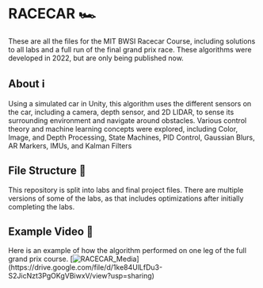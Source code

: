 # RACECAR 🏎
These are all the files for the MIT BWSI Racecar Course, including solutions to all labs and a full run of the final grand prix race. These algorithms were developed in 2022, but are only being published now.

## About ℹ️
Using a simulated car in Unity, this algorithm uses the different sensors on the car, including a camera, depth sensor, and 2D LIDAR, to sense its surrounding environment and navigate around obstacles. Various control theory and machine learning concepts were explored, including Color, Image, and Depth Processing, State Machines, PID Control, Gaussian Blurs, AR Markers, IMUs, and Kalman Filters

## File Structure 📁
This repository is split into labs and final project files. There are multiple versions of some of the labs, as that includes optimizations after initially completing the labs.

## Example Video 📸
Here is an example of how the algorithm performed on one leg of the full grand prix course.
[![RACECAR_Media]([https://img.shields.io/badge/LinkedIn-0077B5?style=for-the-badge&logo=linkedin&logoColor=white](https://drive.google.com/file/d/1PACi7qCc5AuHIdQlUTz6hwZCvqsDRgBG/view?usp=sharing))](https://drive.google.com/file/d/1ke84UlLfDu3-S2JicNzt3PgOKgVBiwxV/view?usp=sharing)
